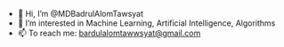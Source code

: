 - 👋 Hi, I’m @MDBadrulAlomTawsyat
- 👀 I’m interested in Machine Learning, Artificial Intelligence, Algorithms
- 📫 To reach me: bardulalomtawwsyat@gmail.com


